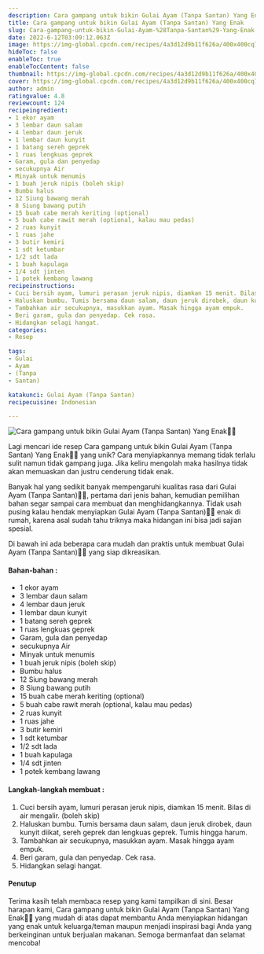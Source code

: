 ```yaml
---
description: Cara gampang untuk bikin Gulai Ayam (Tanpa Santan) Yang Enak"
title: Cara gampang untuk bikin Gulai Ayam (Tanpa Santan) Yang Enak
slug: Cara-gampang-untuk-bikin-Gulai-Ayam-%28Tanpa-Santan%29-Yang-Enak
date: 2022-6-12T03:09:12.063Z
image: https://img-global.cpcdn.com/recipes/4a3d12d9b11f626a/400x400cq70/photo.jpg
hideToc: false
enableToc: true
enableTocContent: false
thumbnail: https://img-global.cpcdn.com/recipes/4a3d12d9b11f626a/400x400cq70/photo.jpg
cover: https://img-global.cpcdn.com/recipes/4a3d12d9b11f626a/400x400cq70/photo.jpg
author: admin
ratingvalue: 4.8
reviewcount: 124
recipeingredient:
- 1 ekor ayam
- 3 lembar daun salam
- 4 lembar daun jeruk
- 1 lembar daun kunyit
- 1 batang sereh geprek
- 1 ruas lengkuas geprek
- Garam, gula dan penyedap
- secukupnya Air
- Minyak untuk menumis
- 1 buah jeruk nipis (boleh skip)
- Bumbu halus
- 12 Siung bawang merah
- 8 Siung bawang putih
- 15 buah cabe merah keriting (optional)
- 5 buah cabe rawit merah (optional, kalau mau pedas)
- 2 ruas kunyit
- 1 ruas jahe
- 3 butir kemiri
- 1 sdt ketumbar
- 1/2 sdt lada
- 1 buah kapulaga
- 1/4 sdt jinten
- 1 potek kembang lawang
recipeinstructions:
- Cuci bersih ayam, lumuri perasan jeruk nipis, diamkan 15 menit. Bilas di air mengalir. (boleh skip)
- Haluskan bumbu. Tumis bersama daun salam, daun jeruk dirobek, daun kunyit diikat, sereh geprek dan lengkuas geprek. Tumis hingga harum.
- Tambahkan air secukupnya, masukkan ayam. Masak hingga ayam empuk.
- Beri garam, gula dan penyedap. Cek rasa.
- Hidangkan selagi hangat.
categories:
- Resep

tags:
- Gulai
- Ayam
- (Tanpa
- Santan)

katakunci: Gulai Ayam (Tanpa Santan)
recipecuisine: Indonesian

---
```


![Cara gampang untuk bikin Gulai Ayam (Tanpa Santan) Yang Enak👩‍🍳](https://img-global.cpcdn.com/recipes/4a3d12d9b11f626a/400x400cq70/photo.jpg)

Lagi mencari ide resep Cara gampang untuk bikin Gulai Ayam (Tanpa Santan) Yang Enak👩‍🍳 yang unik? Cara menyiapkannya memang tidak terlalu sulit namun tidak gampang juga. Jika keliru mengolah maka hasilnya tidak akan memuaskan dan justru cenderung tidak enak.

Banyak hal yang sedikit banyak mempengaruhi kualitas rasa dari Gulai Ayam (Tanpa Santan)👩‍🍳, pertama dari jenis bahan, kemudian pemilihan bahan segar sampai cara membuat dan menghidangkannya. Tidak usah pusing kalau hendak menyiapkan Gulai Ayam (Tanpa Santan)👩‍🍳 enak di rumah, karena asal sudah tahu triknya maka hidangan ini bisa jadi sajian spesial.

Di bawah ini ada beberapa cara mudah dan praktis untuk membuat Gulai Ayam (Tanpa Santan)👩‍🍳 yang siap dikreasikan.

<!--inarticleads1-->

#### Bahan-bahan :

- 1 ekor ayam
- 3 lembar daun salam
- 4 lembar daun jeruk
- 1 lembar daun kunyit
- 1 batang sereh geprek
- 1 ruas lengkuas geprek
- Garam, gula dan penyedap
- secukupnya Air
- Minyak untuk menumis
- 1 buah jeruk nipis (boleh skip)
- Bumbu halus
- 12 Siung bawang merah
- 8 Siung bawang putih
- 15 buah cabe merah keriting (optional)
- 5 buah cabe rawit merah (optional, kalau mau pedas)
- 2 ruas kunyit
- 1 ruas jahe
- 3 butir kemiri
- 1 sdt ketumbar
- 1/2 sdt lada
- 1 buah kapulaga
- 1/4 sdt jinten
- 1 potek kembang lawang

<!--inarticleads2-->

#### Langkah-langkah membuat :

1. Cuci bersih ayam, lumuri perasan jeruk nipis, diamkan 15 menit. Bilas di air mengalir. (boleh skip)
1. Haluskan bumbu. Tumis bersama daun salam, daun jeruk dirobek, daun kunyit diikat, sereh geprek dan lengkuas geprek. Tumis hingga harum.
1. Tambahkan air secukupnya, masukkan ayam. Masak hingga ayam empuk.
1. Beri garam, gula dan penyedap. Cek rasa.
1. Hidangkan selagi hangat.

#### Penutup

Terima kasih telah membaca resep yang kami tampilkan di sini. Besar harapan kami, Cara gampang untuk bikin Gulai Ayam (Tanpa Santan) Yang Enak👩‍🍳 yang mudah di atas dapat membantu Anda menyiapkan hidangan yang enak untuk keluarga/teman maupun menjadi inspirasi bagi Anda yang berkeinginan untuk berjualan makanan. Semoga bermanfaat dan selamat mencoba!